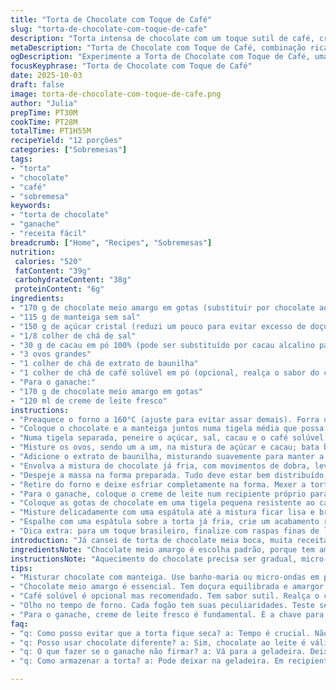 ```yaml
---
title: "Torta de Chocolate com Toque de Café"
slug: "torta-de-chocolate-com-toque-de-cafe"
description: "Torta intensa de chocolate com um toque sutil de café, criando uma combinação profunda e rica. Massa densa, mas macia, textura meio cremosa no centro e bordas firmes. Coberta com ganache aveludado que firma na temperatura certa, brilho sutil, sabor equilibrado entre amargo, doce e um leve amargor do café. Receita traz tempos adaptados para evitar secura e ingredientes alterados para quem não tem cacau em pó. Seleção de ingredientes e técnicas refletem anos de testes, escolha de forma e temperatura para garantir cozimento uniforme. Serve bem em reuniões ou para um mimo especial, ótimo com vinho tinto encorpado ou café forte."
metaDescription: "Torta de Chocolate com Toque de Café, combinação rica e intensa. Sabor equilibrado para encantar seu paladar em qualquer ocasião."
ogDescription: "Experimente a Torta de Chocolate com Toque de Café, uma sobremesa rica e saborosa, perfeita para suas reuniões ou um mimo especial."
focusKeyphrase: "Torta de Chocolate com Toque de Café"
date: 2025-10-03
draft: false
image: torta-de-chocolate-com-toque-de-cafe.png
author: "Julia"
prepTime: PT30M
cookTime: PT28M
totalTime: PT1H55M
recipeYield: "12 porções"
categories: ["Sobremesas"]
tags:
- "torta"
- "chocolate"
- "café"
- "sobremesa"
keywords:
- "torta de chocolate"
- "ganache"
- "receita fácil"
breadcrumb: ["Home", "Recipes", "Sobremesas"]
nutrition: 
 calories: "520"
 fatContent: "39g"
 carbohydrateContent: "38g"
 proteinContent: "6g"
ingredients:
- "170 g de chocolate meio amargo em gotas (substituir por chocolate ao leite se preferir mais doce)"
- "115 g de manteiga sem sal"
- "150 g de açúcar cristal (reduzi um pouco para evitar excesso de doçura)"
- "1/8 colher de chá de sal"
- "30 g de cacau em pó 100% (pode ser substituído por cacau alcalino para sabor menos ácido)"
- "3 ovos grandes"
- "1 colher de chá de extrato de baunilha"
- "1 colher de chá de café solúvel em pó (opcional, realça o sabor do chocolate)"
- "Para o ganache:"
- "170 g de chocolate meio amargo em gotas"
- "120 ml de creme de leite fresco"
instructions:
- "Preaquece o forno a 160°C (ajuste para evitar assar demais). Forra uma forma de aro removível de 23 cm com um círculo de papel manteiga. Não economize no spray antiaderente, isso facilita depois na hora de tirar a torta."
- "Coloque o chocolate e a manteiga juntos numa tigela média que possa ir ao micro-ondas. Use potência alta, mas em intervalos de 25 segundos; mexa após cada para evitar que o chocolate queime ou endureça. Além do micro-ondas, panela de banho-maria é meu método favorito para controlar a temperatura – sempre mexa, chocolate superaquecido vira uma bola estranha. Depois, deixe esfriar; se estiver muito quente pode cozinhar os ovos na massa."
- "Numa tigela separada, peneire o açúcar, sal, cacau e o café solúvel. Peneirar ajuda a evitar grumos e deixa o sabor mais solto na massa."
- "Misture os ovos, sendo um a um, na mistura de açúcar e cacau; bata bem com batedor manual, velocidade baixa, só até incorporar. Bater demais cria bolhas e pode deixar a textura arenosa; essa massa é densa, pede delicadeza."
- "Adicione o extrato de baunilha, misturando suavemente para manter a aeração correta."
- "Envolva a mistura de chocolate já fria, com movimentos de dobra, levando cuidado para não perder volume. Essa etapa define a textura final. Se estiver quente, ovos podem talhar, e textura fica quebradiça."
- "Despeje a massa na forma preparada. Tudo deve estar bem distribuído, para que a torta asse por igual e não fique com bordas secas. No forno, leve por 28 a 33 minutos (muda conforme seu forno, fique de olho). Sabe que está pronta quando as bordas estiverem firmes, levante a forma e o centro ainda treme quando balança – proteção para não assar demais."
- "Retire do forno e deixe esfriar completamente na forma. Mexer a torta ainda quente pode quebrar a textura delicada e criar rachaduras na cobertura depois."
- "Para o ganache, coloque o creme de leite num recipiente próprio para micro-ondas. Aqueça por cerca de 1 minuto e 10 segundos até começar a ferver. Não deixe passar muito para evitar que o creme crie uma película."
- "Coloque as gotas de chocolate em uma tigela pequena resistente ao calor. Despeje o creme quente sobre o chocolate e deixe descansar por 3 minutos, para que amoleça bem. Essa pausa é fundamental para obter ganache brilhante e uniforme."
- "Misture delicadamente com uma espátula até a mistura ficar lisa e brilhante. Se necessário, leve ao micro-ondas por 10 segundos e mexa para ajustar a textura sem passar do ponto."
- "Espalhe com uma espátula sobre a torta já fria, crie um acabamento rústico ou liso conforme seu gosto. Se o ganache ficar muito líquido, reserve na geladeira alguns minutos para firmar antes de servir. Corte com faca quente para fatias limpas."
- "Dica extra: para um toque brasileiro, finalize com raspas finas de laranja sobre o ganache – o cítrico corta a densidade e traz frescor. Ou polvilhe uma pitada de pimenta do reino moída na hora, para um leve contraste picante."
introduction: "Já cansei de torta de chocolate meia boca, muita receita exagera na farinha ou deixa o bolo seco. Fui atrás de uma massa que fosse ao mesmo tempo intensa e macia, que não parecesse um bolo comum ou um pudim mole demais. Com toques que aprendi na cozinha e truques que só a experiência traz, esse preparo traz equilíbrio entre textura e sabor – chocolate no ponto, doce controlado, aroma de café discreto que desperta o paladar. Ganache feito no ponto certo: nem pesado, nem aguado, um convite para relembrar sobremesas tradicionais, mas com modernidade na execução. É pra sair do comum, sem complicar."
ingredientsNote: "Chocolate meio amargo é escolha padrão, porque tem amargor e doçura na medida; chocolate ao leite pode substituir para os menos acostumados. Cacau em pó 100% garante sabor profundo, mas pode deixar ligeira acidez – quem preferir algo mais suave pode usar cacau alcalino (dutch). O café solúvel não invade; é sutil e ajuda a intensificar o chocolate, um segredo que vale tentar. Açúcar coração da receita, nem muito nem pouco – balancei para evitar a sensação enjoativa que já vivenciei em outras góndolas. Para a manteiga uso sempre sem sal; facilita o controle de salinidade e permite ajustes com o sal da receita. Creme de leite fresco é indispensável para o ganache, dá corpo e brilho, substitutos como creme de leite de caixinha funcionam, mas textura perde qualidade."
instructionsNote: "Aquecimento do chocolate precisa ser gradual, micro-ondas direto vira desastre: chocolate endurece ou queima rápido, e manteiga separa. Mexer depois de cada intervalo é essencial para homogeneizar e evitar ponto de queima. Misturar ovos lentamente, um a um, evita que cozinhem com o calor do chocolate, principalmente se estiver quente. É nessa hora que a receita quebra se for apressada. A massa antes de ir ao forno deve estar brilhante e aveludada, sinal de que emulsão está boa. O tempo no forno varia conforme sua relação com seu equipamento, olho no sacrifício: borda dura, centro ainda tenso é sinal verde. Ganache, regra simples – creme quente, chocolate parado. Sem pressa. Depois mistura firme com espátula. Para um corte firme, ganache precisa firmar gelada, mas não dura demais para não perder cremosidade. Acompanhamento perfeito? Café forte preto ou um vinho do porto brasileiro para comparação."
tips:
- "Misturar chocolate com manteiga. Use banho-maria ou micro-ondas em potência baixa. Achou grumos em chocolate queimado? Mexa sempre para evitar. Tempo certo é crucial. Deixe esfriar antes de adicionar ovos."
- "Chocolate meio amargo é essencial. Tem doçura equilibrada e amargor. Pode usar chocolate ao leite se preferência é por doce. Para cacau, 100% é a melhor opção, mas alcalino tira acidez. Ajustar conforme gosto."
- "Café solúvel é opcional mas recomendado. Tem sabor sutil. Realça o chocolate, mas sem invadir. Um truque pessoal, minha massa se tornou favorita a partir desse detalhe. Experimente e perceba a diferença."
- "Olho no tempo de forno. Cada fogão tem suas peculiaridades. Teste sempre. Borda firme, centro treme levemente é sinal. Se passar do ponto, massa seca. E ninguém quer isso."
- "Para o ganache, creme de leite fresco é fundamental. É a chave para brilho e cremosidade. Não use de caixinha se puder. Aquecer até começar a ferver, derramar no chocolate e esperar. Essas etapas fazem a mágica."
faq:
- "q: Como posso evitar que a torta fique seca? a: Tempo é crucial. Não deixe no forno por muito tempo. Teste com palito. Se sair sujo mas firme, está OK."
- "q: Posso usar chocolate diferente? a: Sim, chocolate ao leite é válido. Mas a torta vai ficar mais doce. Prefira um meio amargo para resultado melhor."
- "q: O que fazer se o ganache não firmar? a: Vá para a geladeira. Deixe alguns minutos. Além disso, verifique se usou creme fresco. É essencial."
- "q: Como armazenar a torta? a: Pode deixar na geladeira. Em recipiente fechado. Mas não por mais de 3 dias. Isso é resultado mediano, melhor ao natural."

---
```

